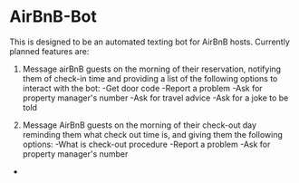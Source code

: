 # AirBnB-Bot

This is designed to be an automated texting bot for AirBnB hosts. Currently planned features are:

1. Message airBnB guests on the morning of their reservation, notifying them of check-in time and providing a list of the following options to interact with the bot:
  -Get door code
  -Report a problem
  -Ask for property manager's number
  -Ask for travel advice
  -Ask for a joke to be told

2. Message AirBnB guests on the morning of their check-out day reminding them what check out time is, and giving them the following options:
  -What is check-out procedure
  -Report a problem
  -Ask for property manager's number
  
-

